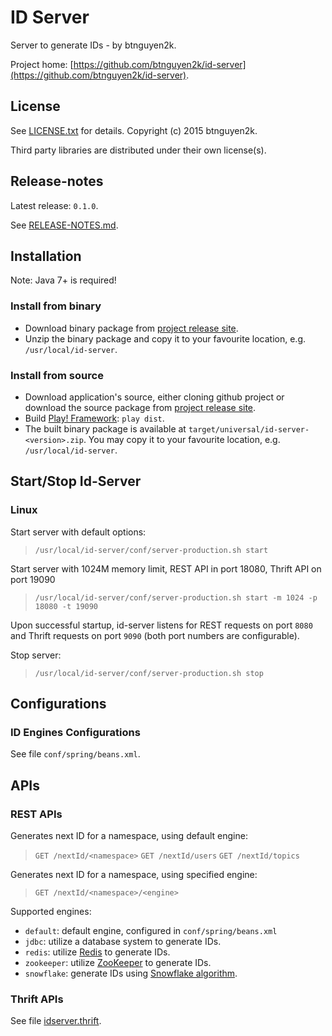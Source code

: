 ID Server
=========

Server to generate IDs - by btnguyen2k.

Project home: [https://github.com/btnguyen2k/id-server](https://github.com/btnguyen2k/id-server).

## License ##

See [LICENSE.txt](LICENSE.txt) for details. Copyright (c) 2015 btnguyen2k.

Third party libraries are distributed under their own license(s).

## Release-notes ##

Latest release: `0.1.0`.

See [RELEASE-NOTES.md](RELEASE-NOTES.md).

## Installation ##

Note: Java 7+ is required!

### Install from binary ###

- Download binary package from [project release site](https://github.com/btnguyen2k/id-server/releases).
- Unzip the binary package and copy it to your favourite location, e.g. `/usr/local/id-server`.


### Install from source ###

- Download application's source, either cloning github project or download the source package from [project release site](https://github.com/btnguyen2k/id-server/releases).
- Build [Play! Framework](https://www.playframework.com): `play dist`.
- The built binary package is available at `target/universal/id-server-<version>.zip`. You may copy it to your favourite location, e.g. `/usr/local/id-server`.


## Start/Stop Id-Server ##

### Linux ###

Start server with default options:
> `/usr/local/id-server/conf/server-production.sh start`

Start server with 1024M memory limit, REST API in port 18080, Thrift API on port 19090
> `/usr/local/id-server/conf/server-production.sh start -m 1024 -p 18080 -t 19090`

Upon successful startup, id-server listens for REST requests on port `8080` and Thrift requests on port `9090` (both port numbers are configurable).

Stop server:
> `/usr/local/id-server/conf/server-production.sh stop`


## Configurations ##

### ID Engines Configurations ###

See file `conf/spring/beans.xml`.


## APIs ##

### REST APIs ###

Generates next ID for a namespace, using default engine:
> `GET /nextId/<namespace>`
> `GET /nextId/users`
> `GET /nextId/topics`

Generates next ID for a namespace, using specified engine:
> `GET /nextId/<namespace>/<engine>`

Supported engines:
- `default`: default engine, configured in `conf/spring/beans.xml`
- `jdbc`: utilize a database system to generate IDs.
- `redis`: utilize [Redis](http://redis.io) to generate IDs.
- `zookeeper`: utilize [ZooKeeper](http://zookeeper.apache.org) to generate IDs.
- `snowflake`: generate IDs using [Snowflake algorithm](https://blog.twitter.com/2010/announcing-snowflake).

### Thrift APIs ###

See file [idserver.thrift](thrift/idserver.thrift).
